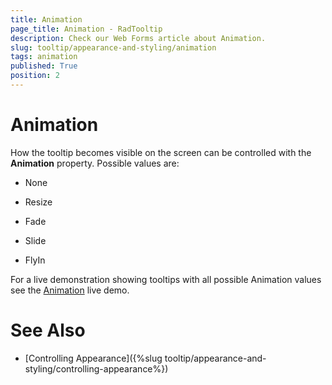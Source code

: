 ```yaml
---
title: Animation
page_title: Animation - RadTooltip
description: Check our Web Forms article about Animation.
slug: tooltip/appearance-and-styling/animation
tags: animation
published: True
position: 2
---
```


# Animation




How the tooltip becomes visible on the screen can be controlled with the **Animation** property. Possible values are:

* None

* Resize

* Fade

* Slide

* FlyIn

For a live demonstration showing tooltips with all possible Animation values see the [Animation](https://demos.telerik.com/aspnet-ajax/ToolTip/Examples/Animation/DefaultCS.aspx) live demo.

# See Also

 * [Controlling Appearance]({%slug tooltip/appearance-and-styling/controlling-appearance%})
